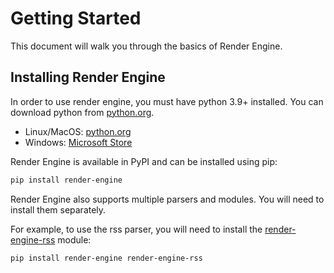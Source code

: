 # Getting Started
This document will walk you through the basics of Render Engine.

## Installing Render Engine

In order to use render engine, you must have python 3.9+ installed. You can download python from [python.org](https://python.org).

- Linux/MacOS: [python.org](https://python.org)
- Windows: [Microsoft Store](https://apps.microsoft.com/store/detail/python-311/9NRWMJP3717K)

Render Engine is available in PyPI and can be installed using pip:

```bash
pip install render-engine
```

Render Engine also supports multiple parsers and modules. You will need to install them separately.

For example, to use the rss parser, you will need to install the [render-engine-rss] module:

```bash
pip install render-engine render-engine-rss
```

[render-engine-rss]: https://pypi.org/project/render-engine-rss/
